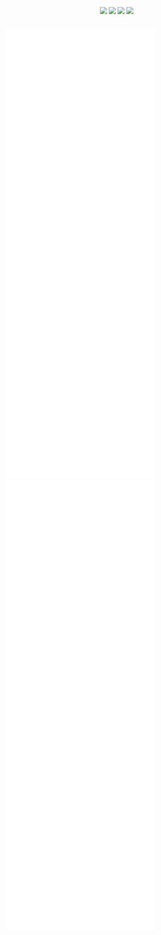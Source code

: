 <p align="center">
  <img src = "https://github-readme-stats.vercel.app/api?username=Dodo1213&show_icons=true&count_private=true&theme=darcula&hide_border=true&hide=issues&bg_color=00000000">
  <img src = "https://github-readme-stats.vercel.app/api/top-langs/?username=Dodo1213&layout=compact&hide_border=true&theme=darcula&bg_color=00000000&langs_count=6">
  <img src = "https://github-readme-stats.vercel.app/api/wakatime?username=@Dodo1213&layout=compact&hide_border=true&theme=darcula&bg_color=00000000">
  <img src = "https://github-readme-streak-stats.herokuapp.com?user=Dodo1213&theme=darcula&hide_border=true&background=FFFFFF00">
  <br>
  <br>
</p>


![Alt text](./github-metrics.svg)
<img src="./github-metrics.svg">
